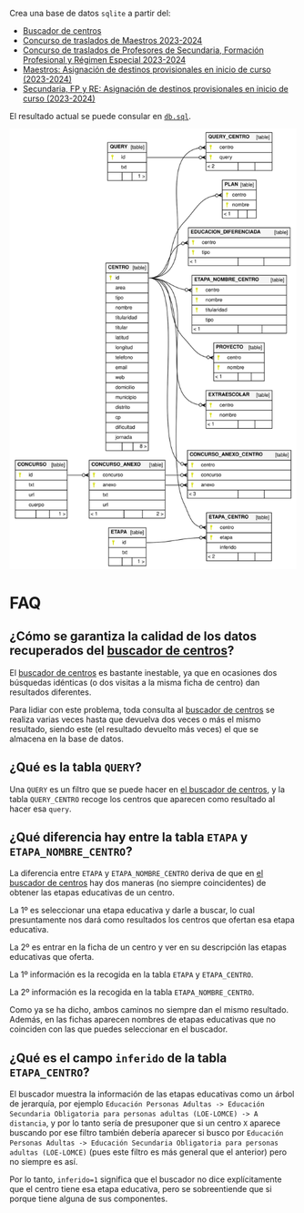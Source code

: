 Crea una base de datos `sqlite` a partir del:

* [Buscador de centros](https://gestiona.comunidad.madrid/wpad_pub/run/j/BusquedaAvanzada.icm)
* [Concurso de traslados de Maestros 2023-2024](https://www.comunidad.madrid/servicios/educacion/concurso-traslados-maestros)
* [Concurso de traslados de Profesores de Secundaria, Formación Profesional y Régimen Especial 2023-2024](https://www.comunidad.madrid/servicios/educacion/concurso-traslados-profesores-secundaria-formacion-profesional-regimen-especial)
* [Maestros: Asignación de destinos provisionales en inicio de curso (2023-2024)](https://www.comunidad.madrid/servicios/educacion/maestros-asignacion-destinos-provisionales-inicio-curso)
* [Secundaria, FP y RE: Asignación de destinos provisionales en inicio de curso (2023-2024)](https://www.comunidad.madrid/servicios/educacion/secundaria-fp-re-asignacion-destinos-provisionales-inicio-curso)

El resultado actual se puede consular en [`db.sql`](out/db.sql).

![diagrama](out/db.svg)

# FAQ

## ¿Cómo se garantiza la calidad de los datos recuperados del [buscador de centros](https://gestiona.comunidad.madrid/wpad_pub/run/j/BusquedaAvanzada.icm)?

El [buscador de centros](https://gestiona.comunidad.madrid/wpad_pub/run/j/BusquedaAvanzada.icm)
es bastante inestable, ya que en ocasiones dos búsquedas idénticas (o dos visitas a la misma
ficha de centro) dan resultados diferentes.

Para lidiar con este problema, toda consulta al
[buscador de centros](https://gestiona.comunidad.madrid/wpad_pub/run/j/BusquedaAvanzada.icm)
se realiza varias veces hasta que devuelva dos veces o más el mismo resultado,
siendo este (el resultado devuelto más veces) el que se almacena en la base de datos.

## ¿Qué es la tabla `QUERY`?

Una `QUERY` es un filtro que se puede hacer en [el buscador de centros](https://gestiona.comunidad.madrid/wpad_pub/run/j/BusquedaAvanzada.icm), y la tabla `QUERY_CENTRO` recoge los centros que aparecen como resultado al hacer esa `query`.

## ¿Qué diferencia hay entre la tabla `ETAPA` y `ETAPA_NOMBRE_CENTRO`?

La diferencia entre `ETAPA` y `ETAPA_NOMBRE_CENTRO` deriva de que en [el buscador de centros](https://gestiona.comunidad.madrid/wpad_pub/run/j/BusquedaAvanzada.icm) hay dos maneras (no siempre coincidentes) de obtener las etapas educativas de un centro.

La 1º es seleccionar una etapa educativa y darle a buscar, lo cual presuntamente nos dará como resultados los centros que ofertan esa etapa educativa.

La 2º es entrar en la ficha de un centro y ver en su descripción las etapas educativas que oferta.

La 1º información es la recogida en la tabla `ETAPA` y `ETAPA_CENTRO`.

La 2º información es la recogida en la tabla `ETAPA_NOMBRE_CENTRO`.

Como ya se ha dicho, ambos caminos no siempre dan el mismo resultado. Además, en las fichas aparecen nombres de etapas educativas que no coinciden con las que puedes seleccionar en el buscador.

## ¿Qué es el campo `inferido` de la tabla `ETAPA_CENTRO`?

El buscador muestra la información de las etapas educativas como un árbol de jerarquía, por ejemplo `Educación Personas Adultas -> Educación Secundaria Obligatoria para personas adultas (LOE-LOMCE) -> A distancia`, y por lo tanto sería de presuponer que si un centro `X` aparece buscando por ese filtro también debería aparecer si busco por `Educación Personas Adultas -> Educación Secundaria Obligatoria para personas adultas (LOE-LOMCE)` (pues este filtro es más general que el anterior) pero no siempre es así.

Por lo tanto, `inferido=1` significa que el buscador no dice explícitamente que el centro tiene esa etapa educativa, pero se sobreentiende que si porque tiene alguna de sus componentes.